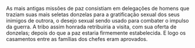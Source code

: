 ﻿As mais antigas missões de paz consistiam em delegações de homens que traziam suas mais seletas donzelas para a gratificação sexual dos seus inimigos de outrora, o desejo sexual sendo usado para combater o impulso da guerra. A tribo assim honrada retribuiria a visita, com sua oferta de donzelas; depois do que a paz estaria firmemente estabelecida. E logo os casamentos entre as famílias dos chefes eram aprovados.